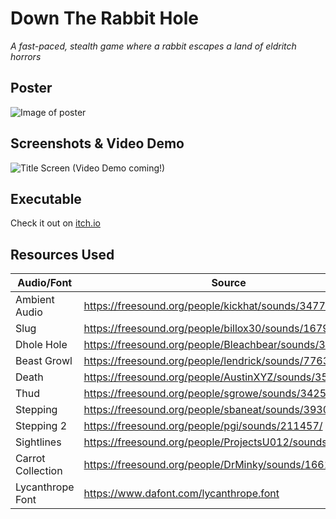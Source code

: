 # Down The Rabbit Hole
_A fast-paced, stealth game where a rabbit escapes a land of eldritch horrors_

## Poster
![Image of poster](https://i.imgur.com/gzVgrWK.jpg)

## Screenshots & Video Demo
![Title Screen](https://i.imgur.com/w4KiTVy.jpg)
(Video Demo coming!)

## Executable
Check it out on [itch.io](https://beep-boppers.itch.io/down-the-rabbit-hole)

## Resources Used
Audio/Font        | Source     
------------ | -------------
Ambient Audio | https://freesound.org/people/kickhat/sounds/347741/
Slug | https://freesound.org/people/billox30/sounds/167927/
Dhole Hole | https://freesound.org/people/Bleachbear/sounds/327014/
Beast Growl | https://freesound.org/people/lendrick/sounds/77633/
Death | https://freesound.org/people/AustinXYZ/sounds/350593/
Thud | https://freesound.org/people/sgrowe/sounds/342530/
Stepping | https://freesound.org/people/sbaneat/sounds/393060/
Stepping 2 | https://freesound.org/people/pgi/sounds/211457/
Sightlines | https://freesound.org/people/ProjectsU012/sounds/340959/
Carrot Collection | https://freesound.org/people/DrMinky/sounds/166184/
Lycanthrope Font | https://www.dafont.com/lycanthrope.font
